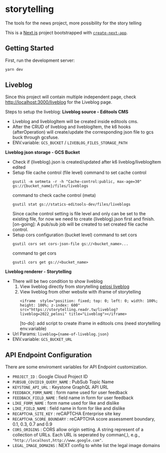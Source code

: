 # storytelling
The tools for the news project, more possibility for the story telling

This is a [Next.js](https://nextjs.org/) project bootstrapped with [`create-next-app`](https://github.com/vercel/next.js/tree/canary/packages/create-next-app).

## Getting Started

First, run the development server:

```bash
yarn dev
```

## Liveblog

Since this project will contain multiple independent page, check [http://localhost:3000/liveblog](http://localhost:3000) for the Liveblog page.

Steps to setup the liveblog:
**Liveblog source - Editools CMS**
- Liveblog and liveblogItem will be created inside editools cms.
- After the CRUD of liveblog and liveblogItem, the k6 hooks (afterOperation) will create/update the corresponding json file to gcs buck through gcsfuse.
- ENV.variable: `GCS_BUCKET` / `LIVEBLOG_FILES_STORAGE_PATH`

**Liveblog json storage - GCS Bucket**
-  Check if {liveblog}.json is created/updated after k6 liveblog/liveblogItem edited
-  Setup file cache control (file level)
    command to set cache control
    ```
    gsutil -m setmeta -r -h "Cache-control:public, max-age=30" gs://{bucket_name}/files/liveblogs
    ```
    command to check cache control (meta)
    ```
    gsutil stat gs://statics-editools-dev/files/liveblogs
    ```
    Since cache control setting is file level and only can be set to the existing file,
    for now we need to create {liveblog}.json first and finish.
    [on-going]: A pub/sub job will be created to set created file cache control.
-  Setup cors configuration (bucket level)
    command to set cors
    ```
    gsutil cors set cors-json-file gs://<bucket_name>...
    ```
    command to get cors
    ```
    gsutil cors get gs://<bucket_name>
    ```

**Liveblog renderer - Storytelling**
- There will be two condition to show liveblog
    1. View liveblog directly from storytelling
        [pelosi liveblog](https://storytelling.readr.tw/liveblog?liveblog=2022_pelosi)
    2. View liveblog from other website with iframe of storytelling
        ```
        <iframe  style="position: fixed; top: 0; left: 0; width: 100%; height: 100%; z-index: 600" src="https://storytelling.readr.tw/liveblog?liveblog=2022_pelosi" title="Liveblog"></iframe>
        ```
        [to-do]: add script to create iframe in editools cms (need storytelling env.variable)
- Url Params: `liveblog={name-of-liveblog.json}`
- ENV.variable: `GCS_BUCKET_URL` 

## API Endpoint Configuration

There are some enviroment variables for API Endpoint customization.

* `PROJECT_ID` : Google Cloud Project ID
* `PUBSUB_COVID19_QUERY_NAME` : PubSub Topic Name
* `KEYSTONE_API_URL` : Keystone GraphQL API URL
* `FEEDBACK_FORM_NAME` : form name used for user feedback
* `FEEDBACK_FIELD_NAME` : field name in form for user feedback
* `LIKE_FORM_NAME` : form name used for like and dislike
* `LIKE_FIELD_NAME` : field name in form for like and dislike
* `RECAPTCHA_SITE_KEY` : reCAPTCHA Enterprise site key
* `RECAPTCHA_SCORE_BOUNDARY` : reCAPTCHA score assessment boundary, 0.1, 0.3, 0.7 and 0.9
* `CORS_ORIGINS` : CORS allow origin setting.  A string represent of a collection of URLs.  Each URL is seperated by comman(,), e.g., `"http://localhost,http://www.google.com"`.
* `LEGAL_IMAGE_DOMAINS` : NEXT config to white list the legal image domains

